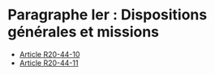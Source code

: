 # Paragraphe Ier : Dispositions générales et missions

* [Article R20-44-10](./LEGIARTI000006466429.md)
* [Article R20-44-11](./LEGIARTI000029982995.md)
